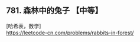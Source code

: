 ## 781. 森林中的兔子 【中等】    
[哈希表，数学]      
https://leetcode-cn.com/problems/rabbits-in-forest/        

